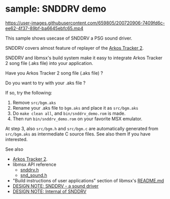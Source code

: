 # sample: SNDDRV demo


https://user-images.githubusercontent.com/659805/200720906-7409fd6c-ee62-4f37-89bf-ba6645ebfc65.mp4


This sample shows usecase of SNDDRV a PSG sound driver.

SNDDRV covers almost feature of replayer of the [Arkos Tracker 2](http://www.julien-nevo.com/arkostracker/).

SNDDRV and libmsx's build system make it easy to integrate Arkos Tracker 2 song
file (.aks file) into your application.

Have you Arkos Tracker 2 song file (.aks file) ?

Do you want to try with your .aks file ?

If so, try the following:

1. Remove `src/bgm.aks`
2. Rename your .aks file to `bgm.aks` and place it as `src/bgm.aks`
3. Do `make clean all`, and `bin/snddrv_demo.rom` is made.
4. Then run `bin/snddrv_demo.rom` on your favorite MSX emulator.

At step 3, also `src/bgm.h` and `src/bgm.c` are automatically generated from
`src/bgm.aks` as intermediate C source files. See also them If you have
interested.

See also
- [Arkos Tracker 2](http://www.julien-nevo.com/arkostracker/).
- libmsx API reference
  - [snddrv.h](https://mori0091.github.io/libmsx/snddrv_8h.html)
  - [snd_sound.h](https://mori0091.github.io/libmsx/snd__sound_8h.html)
- "Build instructions of user applications" section of libmsx's [README.md](https://github.com/mori0091/libmsx)
- [DESIGN NOTE: SNDDRV - a sound driver](https://github.com/mori0091/libmsx/blob/main/docs/design-notes_snddrv.md)
- [DESIGN NOTE: Internal of SNDDRV](https://github.com/mori0091/libmsx/blob/main/docs/design-notes_snddrv_internal.md)
